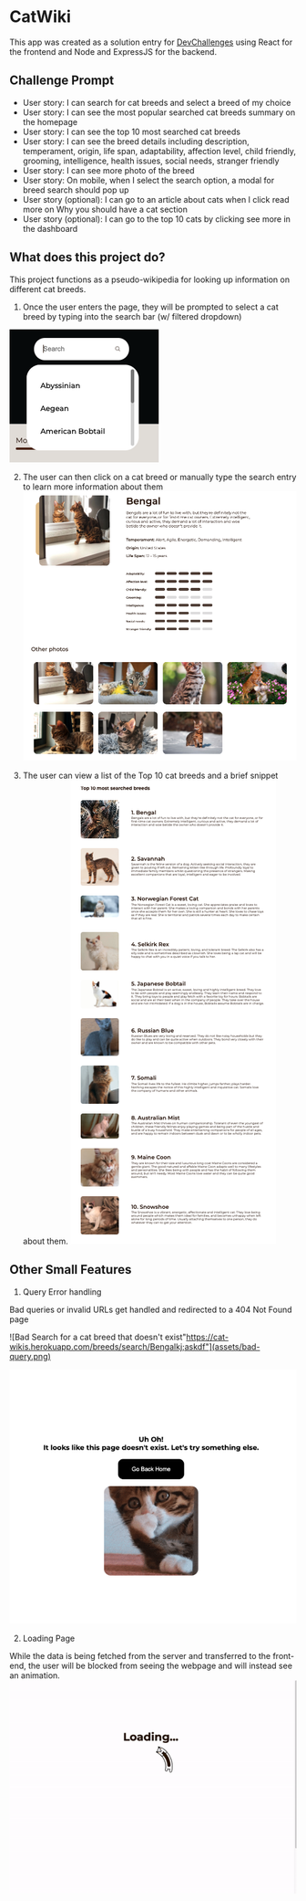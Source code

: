 # CatWiki

This app was created as a solution entry for [DevChallenges](http://devchallenges.io/) using React for the frontend and Node and ExpressJS for the backend. 

## Challenge Prompt

- User story: I can search for cat breeds and select a breed of my choice
- User story: I can see the most popular searched cat breeds summary on the homepage
- User story: I can see the top 10 most searched cat breeds
- User story: I can see the breed details including description, temperament, origin, life span, adaptability, affection level, child friendly, grooming, intelligence, health issues, social needs, stranger friendly
- User story: I can see more photo of the breed
- User story: On mobile, when I select the search option, a modal for breed search should pop up
- User story (optional): I can go to an article about cats when I click read more on Why you should have a cat section
- User story (optional): I can go to the top 10 cats by clicking see more in the dashboard


## What does this project do?
This project functions as a pseudo-wikipedia for looking up information on different cat breeds.

1. Once the user enters the page, they will be prompted to select a cat breed by typing into the search bar (w/ filtered dropdown)

  ![Dropdown Search Bar](assets/dropdown-search.png)

2. The user can then click on a cat breed or manually type the search entry to learn more information about them
  ![Search Results](assets/search-results.png)

3. The user can view a list of the Top 10 cat breeds and a brief snippet about them. 
  ![Top 10 Cat Breeds](assets/top10.png)

## Other Small Features 

1. Query Error handling 

Bad queries or invalid URLs get handled and redirected to a 404 Not Found page

![Bad Search for a cat breed that doesn't exist"https://cat-wikis.herokuapp.com/breeds/search/Bengalkj;askdf"](assets/bad-query.png)

![404 Not Found Page](assets/404.png)

2. Loading Page 

While the data is being fetched from the server and transferred to the front-end, the user will be blocked from seeing the webpage and will instead see an animation. 
![Loading Page](assets/loading.gif)